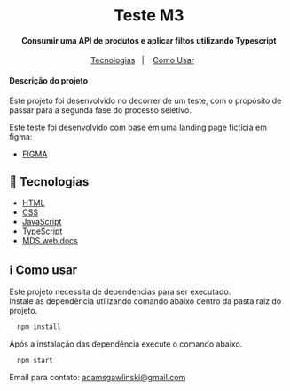 <h1 align="center">
    Teste M3
</h1>

<h4 align="center">
  Consumir uma API de produtos e aplicar filtos utilizando Typescript
</h4>

<p align="center">
  <a href="#rocket-tecnologias">Tecnologias</a>&nbsp;&nbsp;&nbsp;|&nbsp;&nbsp;&nbsp;
  <a href="#information_source-como-usar">Como Usar</a>&nbsp;&nbsp;&nbsp;&nbsp;&nbsp;&nbsp;
</p>

<h4 align="left">
  Descrição do projeto
</h4>

Este projeto foi desenvolvido no decorrer de um teste, com o propósito de passar para a segunda fase do processo seletivo.

Este teste foi desenvolvido com base em uma landing page fictícia em figma:

-  [FIGMA](https://www.figma.com/file/hPfcV6VClVfkHCtje9997Q/Desafio-m3?t=9fapsKTmGQJwLrro-0)



## :rocket: Tecnologias

-  [HTML](https://developer.mozilla.org/pt-BR/docs/Web/HTML)
-  [CSS](https://developer.mozilla.org/pt-BR/docs/Web/CSS/)
-  [JavaScript](https://www.javascript.com/)
-  [TypeScript](https://www.typescriptlang.org/)
-  [MDS web docs](https://developer.mozilla.org/pt-BR/)


## :information_source: Como usar

Este projeto necessita de dependencias para ser executado.<br>
Instale as dependência utilizando comando abaixo dentro da pasta raiz do projeto.
```bash
  npm install
```

Após a instalação das dependência execute o comando abaixo.

```bash
  npm start
```

Email para contato: adamsgawlinski@gmail.com